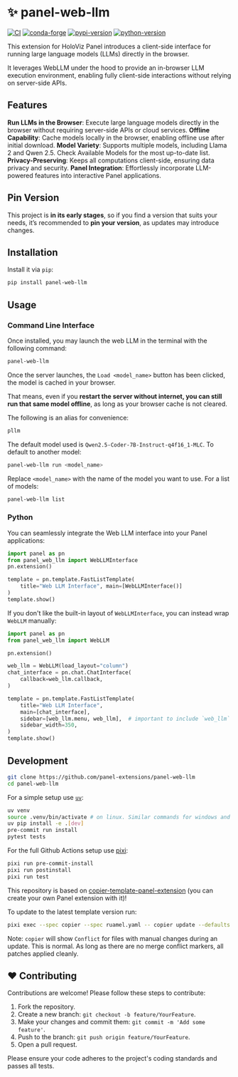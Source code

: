 # ✨ panel-web-llm

[![CI](https://img.shields.io/github/actions/workflow/status/panel-extensions/panel-web-llm/ci.yml?style=flat-square&branch=main)](https://github.com/panel-extensions/panel-web-llm/actions/workflows/ci.yml)
[![conda-forge](https://img.shields.io/conda/vn/conda-forge/panel-web-llm?logoColor=white&logo=conda-forge&style=flat-square)](https://prefix.dev/channels/conda-forge/packages/panel-web-llm)
[![pypi-version](https://img.shields.io/pypi/v/panel-web-llm.svg?logo=pypi&logoColor=white&style=flat-square)](https://pypi.org/project/panel-web-llm)
[![python-version](https://img.shields.io/pypi/pyversions/panel-web-llm?logoColor=white&logo=python&style=flat-square)](https://pypi.org/project/panel-web-llm)

This extension for HoloViz Panel introduces a client-side interface for running large language models (LLMs) directly in the browser.

It leverages WebLLM under the hood to provide an in-browser LLM execution environment, enabling fully client-side interactions without relying on server-side APIs.

## Features

**Run LLMs in the Browser**: Execute large language models directly in the browser without requiring server-side APIs or cloud services.
**Offline Capability**: Cache models locally in the browser, enabling offline use after initial download.
**Model Variety**: Supports multiple models, including Llama 2 and Qwen 2.5. Check Available Models for the most up-to-date list.
**Privacy-Preserving**: Keeps all computations client-side, ensuring data privacy and security.
**Panel Integration**: Effortlessly incorporate LLM-powered features into interactive Panel applications.

## Pin Version

This project is **in its early stages**, so if you find a version that suits your needs, it’s recommended to **pin your version**, as updates may introduce changes.

## Installation

Install it via `pip`:

```bash
pip install panel-web-llm
```

## Usage

### Command Line Interface

Once installed, you may launch the web LLM in the terminal with the following command:

```bash
panel-web-llm
```

Once the server launches, the `Load <model_name>` button has been clicked, the model is cached in your browser.

That means, even if you **restart the server without internet, you can still run that same model offline**, as long as your browser cache is not cleared.

The following is an alias for convenience:

```bash
pllm
```

The default model used is `Qwen2.5-Coder-7B-Instruct-q4f16_1-MLC`. To default to another model:

```bash
panel-web-llm run <model_name>
```

Replace `<model_name>` with the name of the model you want to use. For a list of models:

```bash
panel-web-llm list
```

### Python

You can seamlessly integrate the Web LLM interface into your Panel applications:

```python
import panel as pn
from panel_web_llm import WebLLMInterface
pn.extension()

template = pn.template.FastListTemplate(
    title="Web LLM Interface", main=[WebLLMInterface()]
)
template.show()
```

If you don't like the built-in layout of `WebLLMInterface`, you can instead wrap `WebLLM` manually:

```python
import panel as pn
from panel_web_llm import WebLLM

pn.extension()

web_llm = WebLLM(load_layout="column")
chat_interface = pn.chat.ChatInterface(
    callback=web_llm.callback,
)

template = pn.template.FastListTemplate(
    title="Web LLM Interface",
    main=[chat_interface],
    sidebar=[web_llm.menu, web_llm],  # important to include `web_llm`
    sidebar_width=350,
)
template.show()
```

## Development

```bash
git clone https://github.com/panel-extensions/panel-web-llm
cd panel-web-llm
```

For a simple setup use [`uv`](https://docs.astral.sh/uv/):

```bash
uv venv
source .venv/bin/activate # on linux. Similar commands for windows and osx
uv pip install -e .[dev]
pre-commit run install
pytest tests
```

For the full Github Actions setup use [pixi](https://pixi.sh):

```bash
pixi run pre-commit-install
pixi run postinstall
pixi run test
```

This repository is based on [copier-template-panel-extension](https://github.com/panel-extensions/copier-template-panel-extension) (you can create your own Panel extension with it)!

To update to the latest template version run:

```bash
pixi exec --spec copier --spec ruamel.yaml -- copier update --defaults --trust
```

Note: `copier` will show `Conflict` for files with manual changes during an update. This is normal. As long as there are no merge conflict markers, all patches applied cleanly.

## ❤️ Contributing

Contributions are welcome! Please follow these steps to contribute:

1. Fork the repository.
2. Create a new branch: `git checkout -b feature/YourFeature`.
3. Make your changes and commit them: `git commit -m 'Add some feature'`.
4. Push to the branch: `git push origin feature/YourFeature`.
5. Open a pull request.

Please ensure your code adheres to the project's coding standards and passes all tests.
